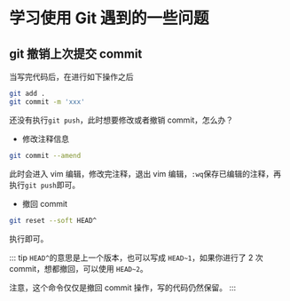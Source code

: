 <!--
 * @Description: 学习使用 Git 遇到的一些问题
 * @Date: 2022-08-22 14:18:45
-->

# 学习使用 Git 遇到的一些问题

## git 撤销上次提交 commit

当写完代码后，在进行如下操作之后

```bash
git add .
git commit -m 'xxx'
```

还没有执行`git push`，此时想要修改或者撤销 commit，怎么办？

- 修改注释信息

```bash
git commit --amend
```

此时会进入 vim 编辑，修改完注释，退出 vim 编辑，`:wq`保存已编辑的注释，再执行`git push`即可。

- 撤回 commit

```bash
git reset --soft HEAD^
```

执行即可。

::: tip
`HEAD^`的意思是上一个版本，也可以写成 `HEAD~1`，如果你进行了 2 次 commit，想都撤回，可以使用 `HEAD~2`。

注意，这个命令仅仅是撤回 commit 操作，写的代码仍然保留。
:::
